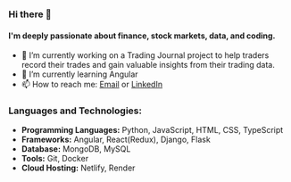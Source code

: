 ### Hi there 👋

#### I'm deeply passionate about finance, stock markets, data, and coding.

- 🔭 I’m currently working on a Trading Journal project to help traders record their trades and gain valuable insights from their trading data.
- 🌱 I’m currently learning Angular
- 📫 How to reach me: [Email](mailto:andrey.melman93@gmail.com) or [LinkedIn](https://www.linkedin.com/in/andrey-melman/)

### Languages and Technologies:

- **Programming Languages:** Python, JavaScript, HTML, CSS, TypeScript
- **Frameworks:** Angular, React(Redux), Django, Flask
- **Database:** MongoDB, MySQL
- **Tools:** Git, Docker
- **Cloud Hosting:** Netlify, Render
<!--
**AndyMelm/AndyMelm** is a ✨ _special_ ✨ repository because its `README.md` (this file) appears on your GitHub profile.

Here are some ideas to get you started:

- 🔭 I’m currently working on ...
- 🌱 I’m currently learning ...
- 👯 I’m looking to collaborate on ...
- 🤔 I’m looking for help with ...
- 💬 Ask me about ...
- 📫 How to reach me: ...
- 😄 Pronouns: ...
- ⚡ Fun fact: ...
-->
